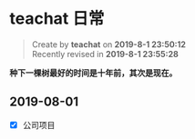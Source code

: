 teachat 日常
===

> Create by **teachat** on **2019-8-1 23:50:12**  
> Recently revised in **2019-8-1 23:55:28**

**种下一棵树最好的时间是十年前，其次是现在。**

## 2019-08-01

- [x] 公司项目







